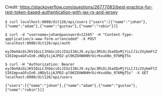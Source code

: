 Credit: https://stackoverflow.com/questions/26777083/best-practice-for-rest-token-based-authentication-with-jax-rs-and-jersey

``$ curl localhost:8080/dit126/api/users``
``{"users":[{"name":"johan"},{"name":"adam"},{"name":"gustav"},{"name":"robin"}]}``

``$ curl -d "username=johan&password=12345" -H "Content-Type: application/x-www-form-urlencoded" -X POST localhost:8080/dit126/api/auth``

``eyJ0eXAiOiJKV1QiLCJhbGciOiJIUzI1NiJ9.eyJpc3MiOiJkaXQxMjYiLCJ1c2VybmFtZSI6ImpvaGFuIn0.zNDy5ijAJPD2-pl0KZOXW8HHrUirKvuU0o_976MgT5s``

``$ curl -H "Authorization: Bearer eyJ0eXAiOiJKV1QiLCJhbGciOiJIUzI1NiJ9.eyJpc3MiOiJkaXQxMjYiLCJ1c2VybmFtZSI6ImpvaGFuIn0.zNDy5ijAJPD2-pl0KZOXW8HHrUirKvuU0o_976MgT5s" -X GET localhost:8080/dit126/api/users``

``{"users":[{"name":"johan"},{"name":"adam"},{"name":"gustav"},{"name":"robin"}]}``